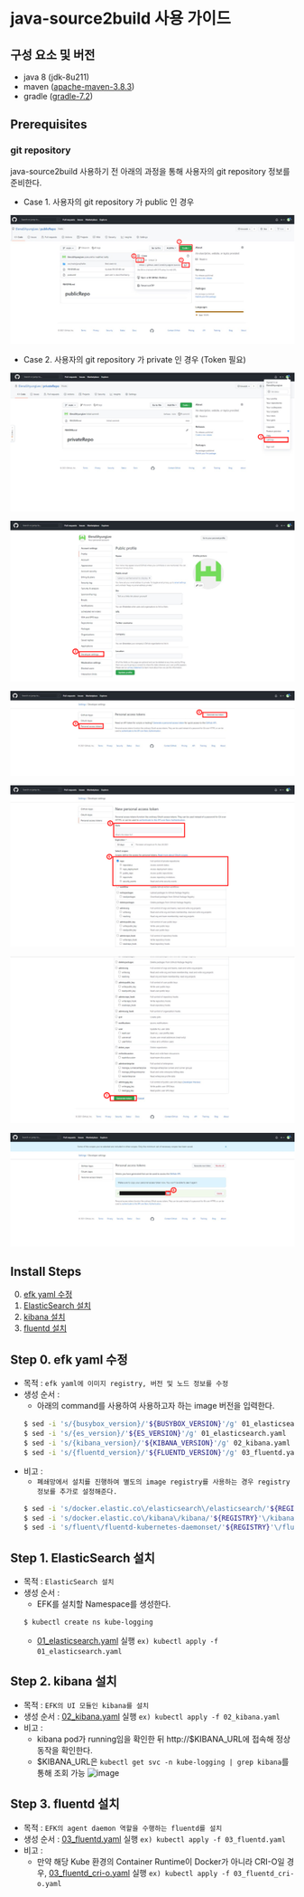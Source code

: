 # java-source2build 사용 가이드

## 구성 요소 및 버전
* java 8 (jdk-8u211)
* maven ([apache-maven-3.8.3](https://dlcdn.apache.org/maven/maven-3/3.8.3/binaries/apache-maven-3.8.3-bin.tar.gz))
* gradle ([gradle-7.2](https://services.gradle.org/distributions/gradle-7.2-bin.zip))

## Prerequisites

### git repository

java-source2build 사용하기 전 아래의 과정을 통해 사용자의 git repository 정보를 준비한다.

* Case 1. 사용자의 git repository 가 public 인 경우
  
![image](figure/public_repo.png)
  
* Case 2. 사용자의 git repository 가 private 인 경우 (Token 필요)
   
![image](figure/private_repo_1.png)

![image](figure/private_repo_2.png)

![image](figure/private_repo_3.png)

![image](figure/private_repo_4.png)

![image](figure/private_repo_5.png)

![image](figure/private_repo_6.png)

## Install Steps
0. [efk yaml 수정](https://github.com/tmax-cloud/hypercloud-install-guide/tree/master/EFK#step-0-efk-yaml-%EC%88%98%EC%A0%95)
1. [ElasticSearch 설치](https://github.com/tmax-cloud/hypercloud-install-guide/tree/master/EFK#step-2-elasticsearch-%EC%84%A4%EC%B9%98)
2. [kibana 설치](https://github.com/tmax-cloud/hypercloud-install-guide/tree/master/EFK#step-3-kibana-%EC%84%A4%EC%B9%98)
3. [fluentd 설치](https://github.com/tmax-cloud/hypercloud-install-guide/tree/master/EFK#step-4-fluentd-%EC%84%A4%EC%B9%98)

## Step 0. efk yaml 수정
* 목적 : `efk yaml에 이미지 registry, 버전 및 노드 정보를 수정`
* 생성 순서 : 
    * 아래의 command를 사용하여 사용하고자 하는 image 버전을 입력한다.
	```bash
	$ sed -i 's/{busybox_version}/'${BUSYBOX_VERSION}'/g' 01_elasticsearch.yaml
	$ sed -i 's/{es_version}/'${ES_VERSION}'/g' 01_elasticsearch.yaml
	$ sed -i 's/{kibana_version}/'${KIBANA_VERSION}'/g' 02_kibana.yaml
	$ sed -i 's/{fluentd_version}/'${FLUENTD_VERSION}'/g' 03_fluentd.yaml
	
	```
* 비고 :
    * `폐쇄망에서 설치를 진행하여 별도의 image registry를 사용하는 경우 registry 정보를 추가로 설정해준다.`
	```bash
	$ sed -i 's/docker.elastic.co\/elasticsearch\/elasticsearch/'${REGISTRY}'\/elasticsearch\/elasticsearch/g' 01_elasticsearch.yaml
	$ sed -i 's/docker.elastic.co\/kibana\/kibana/'${REGISTRY}'\/kibana\/kibana/g' 02_kibana.yaml
	$ sed -i 's/fluent\/fluentd-kubernetes-daemonset/'${REGISTRY}'\/fluentd-kubernetes-daemonset/g' 03_fluentd.yaml
	```    
    
## Step 1. ElasticSearch 설치
* 목적 : `ElasticSearch 설치`
* 생성 순서 : 
    * EFK를 설치할 Namespace를 생성한다.
	```bash
	$ kubectl create ns kube-logging
	```     
    * [01_elasticsearch.yaml](yaml/01_elasticsearch.yaml) 실행 `ex) kubectl apply -f 01_elasticsearch.yaml`
## Step 2. kibana 설치
* 목적 : `EFK의 UI 모듈인 kibana를 설치`
* 생성 순서 : [02_kibana.yaml](yaml/02_kibana.yaml) 실행 `ex) kubectl apply -f 02_kibana.yaml`
* 비고 :
    * kibana pod가 running임을 확인한 뒤 http://$KIBANA_URL에 접속해 정상 동작을 확인한다.
    * $KIBANA_URL은 `kubectl get svc -n kube-logging | grep kibana`를 통해 조회 가능
![image](figure/kibana-ui.png)   

## Step 3. fluentd 설치
* 목적 : `EFK의 agent daemon 역할을 수행하는 fluentd를 설치`
* 생성 순서 : [03_fluentd.yaml](yaml/03_fluentd.yaml) 실행 `ex) kubectl apply -f 03_fluentd.yaml`
* 비고 :
    * 만약 해당 Kube 환경의 Container Runtime이 Docker가 아니라 CRI-O일 경우, [03_fluentd_cri-o.yaml](yaml/03_fluentd_cri-o.yaml) 실행 `ex) kubectl apply -f 03_fluentd_cri-o.yaml`
